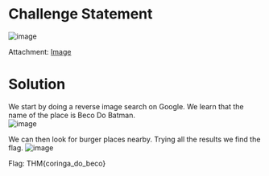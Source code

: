 # Challenge Statement
![image](https://github.com/user-attachments/assets/a782976f-962b-44f3-85bc-63e17b8adb76)

Attachment: [Image](https://github.com/harishkannan05/THM-HackfinityBattle-Writeup/blob/main/Attachments/Beco-OSINT-1741020774699.png)
# Solution

We start by doing a reverse image search on Google. We learn that the name of the place is Beco Do Batman.  
![image](https://github.com/user-attachments/assets/677e2903-991c-4af7-9bf5-7e387019000f)

We can then look for burger places nearby. Trying all the results we find the flag.
![image](https://github.com/user-attachments/assets/2b0457a7-e11b-4e88-a637-8d95f539bb9d)

Flag: THM{coringa_do_beco}
